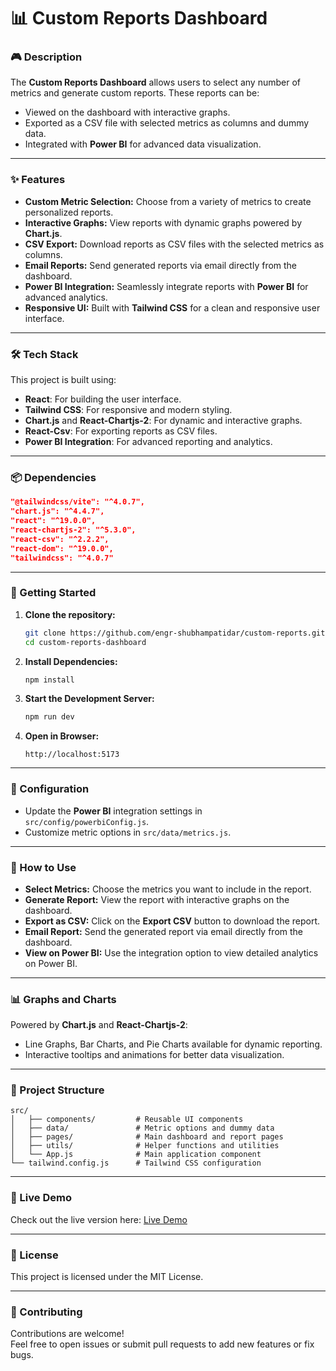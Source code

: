 # 📊 Custom Reports Dashboard  

### 🎮 Description  
The **Custom Reports Dashboard** allows users to select any number of metrics and generate custom reports. These reports can be:  
- Viewed on the dashboard with interactive graphs.  
- Exported as a CSV file with selected metrics as columns and dummy data.  
- Integrated with **Power BI** for advanced data visualization.  

---

### ✨ Features  
- **Custom Metric Selection:** Choose from a variety of metrics to create personalized reports.  
- **Interactive Graphs:** View reports with dynamic graphs powered by **Chart.js**.  
- **CSV Export:** Download reports as CSV files with the selected metrics as columns.  
- **Email Reports:** Send generated reports via email directly from the dashboard.  
- **Power BI Integration:** Seamlessly integrate reports with **Power BI** for advanced analytics.  
- **Responsive UI:** Built with **Tailwind CSS** for a clean and responsive user interface.  

---

### 🛠️ Tech Stack  
This project is built using:  
- **React**: For building the user interface.  
- **Tailwind CSS**: For responsive and modern styling.  
- **Chart.js** and **React-Chartjs-2**: For dynamic and interactive graphs.  
- **React-Csv**: For exporting reports as CSV files.  
- **Power BI Integration**: For advanced reporting and analytics.  

---

### 📦 Dependencies  
```json
"@tailwindcss/vite": "^4.0.7",
"chart.js": "^4.4.7",
"react": "^19.0.0",
"react-chartjs-2": "^5.3.0",
"react-csv": "^2.2.2",
"react-dom": "^19.0.0",
"tailwindcss": "^4.0.7"
```

---

### 🚀 Getting Started  
1. **Clone the repository:**  
    ```sh
    git clone https://github.com/engr-shubhampatidar/custom-reports.git
    cd custom-reports-dashboard
    ```

2. **Install Dependencies:**  
    ```sh
    npm install
    ```

3. **Start the Development Server:**  
    ```sh
    npm run dev
    ```

4. **Open in Browser:**  
    ```
    http://localhost:5173
    ```

---

### 🔧 Configuration  
- Update the **Power BI** integration settings in `src/config/powerbiConfig.js`.  
- Customize metric options in `src/data/metrics.js`.  

---

### 🎲 How to Use  
- **Select Metrics:** Choose the metrics you want to include in the report.  
- **Generate Report:** View the report with interactive graphs on the dashboard.  
- **Export as CSV:** Click on the **Export CSV** button to download the report.  
- **Email Report:** Send the generated report via email directly from the dashboard.  
- **View on Power BI:** Use the integration option to view detailed analytics on Power BI.  

---

### 📊 Graphs and Charts  
Powered by **Chart.js** and **React-Chartjs-2**:  
- Line Graphs, Bar Charts, and Pie Charts available for dynamic reporting.  
- Interactive tooltips and animations for better data visualization.  

---

### 📂 Project Structure  
```
src/
│   ├── components/         # Reusable UI components
│   ├── data/               # Metric options and dummy data
│   ├── pages/              # Main dashboard and report pages
│   ├── utils/              # Helper functions and utilities
│   └── App.js              # Main application component
└── tailwind.config.js      # Tailwind CSS configuration
```

---

### 🔗 Live Demo  
Check out the live version here: [Live Demo](https://custom-reports-three.vercel.app/)  

---

### 📜 License  
This project is licensed under the MIT License.  

---

### 🤝 Contributing  
Contributions are welcome!  
Feel free to open issues or submit pull requests to add new features or fix bugs.  
